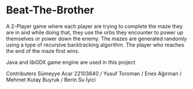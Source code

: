 # Beat-The-Brother
A 2-Player game where each player are trying to complete the maze they are in and while doing that, they use the orbs they encounter to power up themselves or power down the enemy. The mazes are generated randomly using a type of recursive backtracking algorithm. The player who reaches the end of the maze first wins. 

Java and libGDX game engine are used in this project

Contributers Sümeyye Acar 22103640 / Yusuf Toroman / Enes Ağırman / Mehmet Kutay Buyruk / Berin Su İyici
